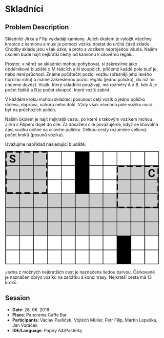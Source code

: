 ﻿# Skladníci

## Problem Description
Skladníci Jirka a Filip vykladájí kamiony. Jejich úkolem je vyložit všechny krabice z kamionu a musí je pomocí vozíku dostat do určité části skladu. Chodby skladu jsou však úzké, a proto s vozíkem neprojedou všude. Naším úkolem bude najít nejkratší cesty od kamionu k cílovému regálu.

Prostor, v němž se skladníci mohou pohybovat, si zakreslíme jako obdélníkové bludiště o M řádcích a N sloupcích, přičemž každé pole buď je, nebo není průchozí. Známe počáteční pozici vozíku (přesněji jeho levého horního rohu) a máme zakreslenou pozici regálu (jedno políčko), do níž ho chceme dovézt. Vozík, který skladníci používají, má rozměry A x B, kde A je počet řádků a B je počet sloupců, které vozík zabírá.

V každém kroku mohou skladníci posunout celý vozík o jedno políčko doleva, doprava, nahoru nebo dolů. Vždy však všechna pole vozíku musí být na průchozích polích.

Naším 	úkolem je najít nejkratší cestu, po které s takovým vozíkem mohou Jirka s Filipem dojet do cíle. Za dosažení cíle považujeme, když se libovolná část vozíku ocitne na cílovém políčku. Délkou cesty rozumíme celkový počet kroků (posunů vozíku).

Uvažujme například následující bludiště:

![Bludiště](bludiste.png)

Jedna z možných nejkratších cest je naznačena šedou barvou. Čárkovaně je naznačen obrys vozíku na začátku a konci trasy. Nejkratší cesta má 13 kroků.


## Session

- **Date**: 26. 06. 2018
- **Place**: Panorama Caffe Bar
- **Participants**: Václav Pavlíček, Vojtěch Müller, Petr Filip, Martin Lepeška, Jan Voráček
- **IDE/Language**: Papíry A4/Pastelky